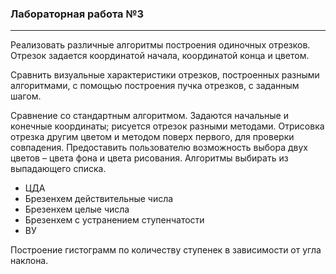 ### Лабораторная работа №3

---

Реализовать различные алгоритмы построения одиночных отрезков. Отрезок задается координатой начала, координатой конца и цветом.

Сравнить визуальные характеристики отрезков, построенных разными алгоритмами, с помощью построения пучка отрезков, с заданным шагом.

Сравнение со стандартным алгоритмом. Задаются начальные и конечные координаты; рисуется отрезок разными методами. Отрисовка отрезка другим цветом и методом поверх первого, для проверки совпадения. Предоставить пользователю возможность выбора двух цветов – цвета фона и цвета рисования. Алгоритмы выбирать из выпадающего списка.

- ЦДА
- Брезенхем действительные числа
- Брезенхем целые числа
- Брезенхем с устранением ступенчатости
- ВУ

Построение гистограмм по количеству ступенек в зависимости от угла наклона.
